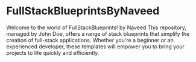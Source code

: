 # FullStackBlueprintsByNaveed
 Welcome to the world of FullStackBlueprints! by Naveed This repository, managed by John Doe, offers a range of stack blueprints that simplify the creation of full-stack applications. Whether you're a beginner or an experienced developer, these templates will empower you to bring your projects to life quickly and efficiently.
